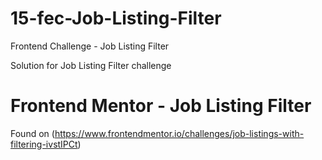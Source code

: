 # 15-fec-Job-Listing-Filter

Frontend Challenge - Job Listing Filter

Solution for Job Listing Filter challenge

# Frontend Mentor - Job Listing Filter

Found on (https://www.frontendmentor.io/challenges/job-listings-with-filtering-ivstIPCt)
